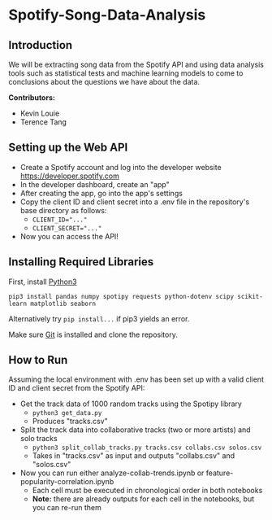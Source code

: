 
# Spotify-Song-Data-Analysis
## Introduction
We will be extracting song data from the Spotify API and using data analysis tools such as statistical tests and machine learning models to come to conclusions about the questions we have about the data.

**Contributors:**
- Kevin Louie
- Terence Tang


## Setting up the Web API
- Create a Spotify account and log into the developer website https://developer.spotify.com
- In the developer dashboard, create an "app"
- After creating the app, go into the app's settings
- Copy the client ID and client secret into a .env file in the repository's base directory as follows:
	- ```CLIENT_ID="..."```
	- ```CLIENT_SECRET="..."```
- Now you can access the API!

## Installing Required Libraries
First, install [Python3](https://www.python.org/downloads/)
```
pip3 install pandas numpy spotipy requests python-dotenv scipy scikit-learn matplotlib seaborn
```
Alternatively try ```pip install...``` if pip3 yields an error.

Make sure [Git](https://git-scm.com/) is installed and clone the repository.


## How to Run
Assuming the local environment with .env has been set up with a valid client ID and client secret from the Spotify API:
- Get the track data of 1000 random tracks using the Spotipy library
	- ```python3 get_data.py```
	- Produces "tracks.csv"
- Split the track data into collaborative tracks (two or more artists) and solo tracks
	- ```python3 split_collab_tracks.py tracks.csv collabs.csv solos.csv```
	- Takes in "tracks.csv" as input and outputs "collabs.csv" and "solos.csv"
- Now you can run either analyze-collab-trends.ipynb or feature-popularity-correlation.ipynb
	- Each cell must be executed in chronological order in both notebooks
	- **Note:** there are already outputs for each cell in the notebooks, but you can re-run them


